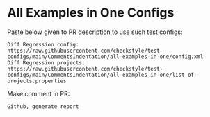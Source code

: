 # All Examples in One Configs
Paste below given to PR description to use such test configs:
```
Diff Regression config: https://raw.githubusercontent.com/checkstyle/test-configs/main/CommentsIndentation/all-examples-in-one/config.xml
Diff Regression projects: https://raw.githubusercontent.com/checkstyle/test-configs/main/CommentsIndentation/all-examples-in-one/list-of-projects.properties
```
Make comment in PR:
```
Github, generate report
```
